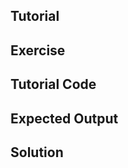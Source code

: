 Tutorial
--------

Exercise
--------

Tutorial Code
-------------

Expected Output
---------------

Solution
--------
